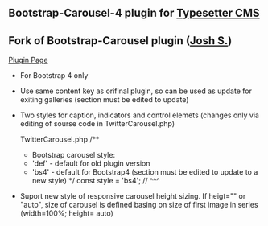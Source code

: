 ## Bootstrap-Carousel-4 plugin for [Typesetter CMS](https://github.com/Typesetter/Typesetter) 
## Fork of Bootstrap-Carousel plugin  ([Josh S.](https://github.com/oyejorge))
[Plugin Page](http://www.typesettercms.com/Plugins/232_Bootstrap_Carousel_Gallery)

* For Bootstrap 4 only
* Use same content key as orifinal plugin, so can be used as update for exiting galleries (section must be edited to update)
* Two styles for caption, indicators and control elemets (changes only via editing of sourse code in TwitterCarousel.php)

	TwitterCarousel.php
	/**
	 * Bootstrap carousel style: 
	 * 'def' - default for old plugin version
	 * 'bs4' - default for Bootstrap4  (section must be edited to update to a new style)
	 */
	const style = 'bs4';
       //                    ^^^ 

* Suport new style of responsive carousel height sizing.
   If heigt="" or "auto", size of carousel is defined basing on size of first image in series (width=100%; height= auto)
